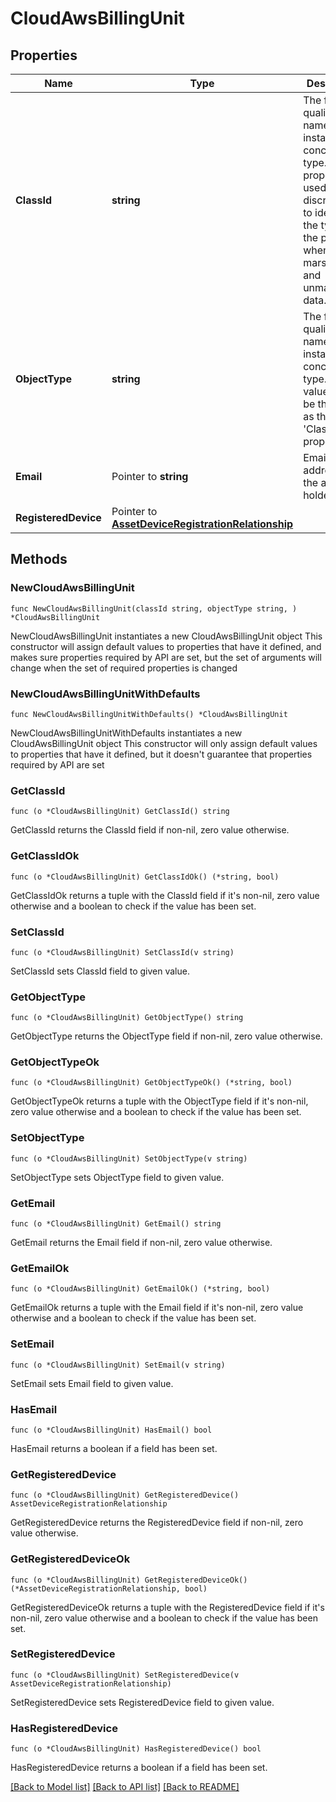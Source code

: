 # CloudAwsBillingUnit

## Properties

Name | Type | Description | Notes
------------ | ------------- | ------------- | -------------
**ClassId** | **string** | The fully-qualified name of the instantiated, concrete type. This property is used as a discriminator to identify the type of the payload when marshaling and unmarshaling data. | [default to "cloud.AwsBillingUnit"]
**ObjectType** | **string** | The fully-qualified name of the instantiated, concrete type. The value should be the same as the &#39;ClassId&#39; property. | [default to "cloud.AwsBillingUnit"]
**Email** | Pointer to **string** | Email address of the account holder. | [optional] [readonly] 
**RegisteredDevice** | Pointer to [**AssetDeviceRegistrationRelationship**](asset.DeviceRegistration.Relationship.md) |  | [optional] 

## Methods

### NewCloudAwsBillingUnit

`func NewCloudAwsBillingUnit(classId string, objectType string, ) *CloudAwsBillingUnit`

NewCloudAwsBillingUnit instantiates a new CloudAwsBillingUnit object
This constructor will assign default values to properties that have it defined,
and makes sure properties required by API are set, but the set of arguments
will change when the set of required properties is changed

### NewCloudAwsBillingUnitWithDefaults

`func NewCloudAwsBillingUnitWithDefaults() *CloudAwsBillingUnit`

NewCloudAwsBillingUnitWithDefaults instantiates a new CloudAwsBillingUnit object
This constructor will only assign default values to properties that have it defined,
but it doesn't guarantee that properties required by API are set

### GetClassId

`func (o *CloudAwsBillingUnit) GetClassId() string`

GetClassId returns the ClassId field if non-nil, zero value otherwise.

### GetClassIdOk

`func (o *CloudAwsBillingUnit) GetClassIdOk() (*string, bool)`

GetClassIdOk returns a tuple with the ClassId field if it's non-nil, zero value otherwise
and a boolean to check if the value has been set.

### SetClassId

`func (o *CloudAwsBillingUnit) SetClassId(v string)`

SetClassId sets ClassId field to given value.


### GetObjectType

`func (o *CloudAwsBillingUnit) GetObjectType() string`

GetObjectType returns the ObjectType field if non-nil, zero value otherwise.

### GetObjectTypeOk

`func (o *CloudAwsBillingUnit) GetObjectTypeOk() (*string, bool)`

GetObjectTypeOk returns a tuple with the ObjectType field if it's non-nil, zero value otherwise
and a boolean to check if the value has been set.

### SetObjectType

`func (o *CloudAwsBillingUnit) SetObjectType(v string)`

SetObjectType sets ObjectType field to given value.


### GetEmail

`func (o *CloudAwsBillingUnit) GetEmail() string`

GetEmail returns the Email field if non-nil, zero value otherwise.

### GetEmailOk

`func (o *CloudAwsBillingUnit) GetEmailOk() (*string, bool)`

GetEmailOk returns a tuple with the Email field if it's non-nil, zero value otherwise
and a boolean to check if the value has been set.

### SetEmail

`func (o *CloudAwsBillingUnit) SetEmail(v string)`

SetEmail sets Email field to given value.

### HasEmail

`func (o *CloudAwsBillingUnit) HasEmail() bool`

HasEmail returns a boolean if a field has been set.

### GetRegisteredDevice

`func (o *CloudAwsBillingUnit) GetRegisteredDevice() AssetDeviceRegistrationRelationship`

GetRegisteredDevice returns the RegisteredDevice field if non-nil, zero value otherwise.

### GetRegisteredDeviceOk

`func (o *CloudAwsBillingUnit) GetRegisteredDeviceOk() (*AssetDeviceRegistrationRelationship, bool)`

GetRegisteredDeviceOk returns a tuple with the RegisteredDevice field if it's non-nil, zero value otherwise
and a boolean to check if the value has been set.

### SetRegisteredDevice

`func (o *CloudAwsBillingUnit) SetRegisteredDevice(v AssetDeviceRegistrationRelationship)`

SetRegisteredDevice sets RegisteredDevice field to given value.

### HasRegisteredDevice

`func (o *CloudAwsBillingUnit) HasRegisteredDevice() bool`

HasRegisteredDevice returns a boolean if a field has been set.


[[Back to Model list]](../README.md#documentation-for-models) [[Back to API list]](../README.md#documentation-for-api-endpoints) [[Back to README]](../README.md)


